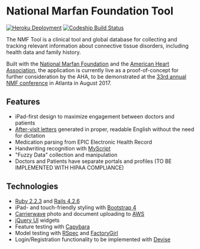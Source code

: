# National Marfan Foundation Tool

[![Heroku Deployment](https://heroku-badge.herokuapp.com/?app=nmf-tool)](https://nmf-tool.herokuapp.com/)
[![Codeship Build Status](https://app.codeship.com/projects/247cce80-e26e-0133-9815-5e7bb9818a79/status?branch=master)](https://app.codeship.com/projects/145614)

The NMF Tool is a clinical tool and global database for collecting and tracking relevant information about connective tissue disorders, including health data and family history.

Built with the [National Marfan Foundation](https://www.marfan.org/) and the [American Heart Association](https://www.marfan.org/about-us/news/2016/11/13/marfan-foundation-announces-collaboration-american-heart-association-pilot), the application is currently live as a proof-of-concept for further consideration by the AHA, to be demonstrated at the [33rd annual NMF conference](https://www.marfan.org/resources/patients/conference) in Atlanta in August 2017.

## Features
* iPad-first design to maximize engagement between doctors and patients
* [After-visit letters](https://nmf-tool.herokuapp.com/visits/1/report) generated in proper, readable English without the need for dictation
* Medication parsing from EPIC Electronic Health Record
* Handwriting recognition with [MyScript](http://myscript.com/technology/#text)
* "Fuzzy Data" collection and manipulation
* Doctors and Patients have separate portals and profiles (TO BE IMPLEMENTED WITH HIPAA COMPLIANCE)

## Technologies
* [Ruby 2.2.3](https://www.ruby-lang.org/en/news/2015/08/18/ruby-2-2-3-released/) and [Rails 4.2.6](http://weblog.rubyonrails.org/2016/3/11/Rails-4-2-6-and-4-1-15-have-been-released/)
* iPad- and touch-friendly styling with [Bootstrap 4](https://v4-alpha.getbootstrap.com/)
* [Carrierwave](https://github.com/carrierwaveuploader/carrierwave) photo and document uploading to [AWS](https://aws.amazon.com/)
* [jQuery UI](https://jqueryui.com/) widgets
* Feature testing with [Capybara](https://github.com/jnicklas/capybara)
* Model testing with [RSpec](http://rspec.info/) and [FactoryGirl](https://github.com/thoughtbot/factory_girl)
* Login/Registration functionality to be implemented with [Devise](https://github.com/plataformatec/devise/wiki)
